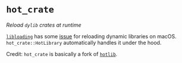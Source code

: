 # `hot_crate`

_Reload `dylib` crates at runtime_

[`libloading`](https://github.com/nagisa/rust_libloading) has some [issue](https://github.com/nagisa/rust_libloading/issues/59) for reloading dynamic libraries on macOS. `hot_crate::HotLibrary` automatically handles it under the hood.

Credit: `hot_crate` is basically a fork of [`hotlib`](https://github.com/mitchmindtree/hotlib).

